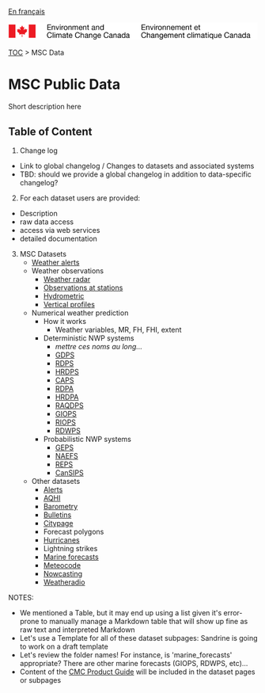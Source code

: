 [En français](readme_fr.md)

![ECCC logo](../img_eccc-logo.png)

[TOC](../readme_en.md) > MSC Data


MSC Public Data
===============

Short description here

Table of Content
----------------

1. Change log
  * Link to global changelog / Changes to datasets and associated systems
  * TBD: should we provide a global changelog in addition to data-specific changelog?

  
2. For each dataset users are provided:
* Description
* raw data access
* access via web services
* detailed documentation

3. MSC Datasets
    * [Weather alerts](alerts/geomet-alerts_en.md)
    * Weather observations
        * [Weather radar](obs_radar/geomet-radar_en.md)
        * [Observations at stations](obs_stations/geomet-stations_en.md)
        * [Hydrometric](obs_hydrometric/geomet-hydrometric_en.md)
        * [Vertical profiles](obs_vertical-profiles/geomet-vertical-profiles_en.md)
    * Numerical weather prediction
        * How it works
            * Weather variables, MR, FH, FHI, extent
        * Deterministic NWP systems
            * _mettre ces noms au long..._
            * [GDPS](nwp_gdps/geomet-gdps_en.md)
            * [RDPS](nwp_rdps/geomet-rdps_en.md)
            * [HRDPS](nwp_hrdps/geomet-hrdps_en.md)
            * [CAPS](nwp_caps/geomet-caps_en.md)
            * [RDPA](nwp_rdpa/geomet-rdpa_en.md)
            * [HRDPA](nwp_hrdpa/geomet-hrdpa_en.md)
            * [RAQDPS](nwp_raqdps/geomet-raqdps_en.md)
            * [GIOPS](nwp_giops/geomet-giops_en.md)
            * [RIOPS](nwp_riops/geomet-riops_en.md)
            * [RDWPS](nwp_rdwps/geomet-rdwps_en.md)
        * Probabilistic NWP systems
            * [GEPS](nwp_geps/geomet-geps_en.md)
            * [NAEFS](nwp_naefs/geomet-naefs_en.md)
            * [REPS](nwp_reps/geomet-reps_en.md)
            * [CanSIPS](nwp_cansips/geomet-cansips_en.md)
    * Other datasets
        * [Alerts](alerts/geomet-alerts_en.md)
        * [AQHI](aqhi/geomet-aqhi_en.md)
        * [Barometry](barometry/geomet-barometry_en.md)
        * [Bulletins](bulletins/geomet-bulletins_en.md)
        * [Citypage](citypage/geomet-citypage_en.md)
        * Forecast polygons
        * [Hurricanes](hurricanes/geomet-hurricanes_en.md)
        * Lightning strikes
        * [Marine forecasts](marine-forecasts/geomet-marine-forecasts_en.md)
        * [Meteocode](meteocode/geomet-meteocode_en.md)
        * [Nowcasting](nowcasting/geomet-nowcasting_en.md)
        * [Weatheradio](weatheradio/geomet-weatheradio_en.md)

NOTES:
* We mentioned a Table, but it may end up using a list given it's error-prone to manually manage a Markdown table that will show up fine as raw text and interpreted Markdown
* Let's use a Template for all of these dataset subpages: Sandrine is going to work on a draft template
* Let's review the folder names! For instance, is 'marine_forecasts' appropriate? There are other marine forecasts (GIOPS, RDWPS, etc)...
* Content of the [CMC Product Guide](http://collaboration.cmc.ec.gc.ca/cmc/cmoi/product_guide/index_e.html) will be included in the dataset pages or subpages
